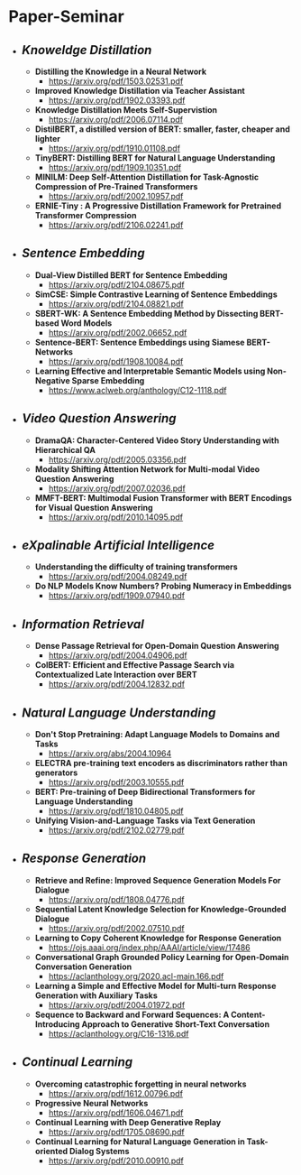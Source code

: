 # Paper-Seminar

- ## *Knoweldge Distillation*
  - **Distilling the Knowledge in a Neural Network**
    - https://arxiv.org/pdf/1503.02531.pdf
  - **Improved Knowledge Distillation via Teacher Assistant**
    - https://arxiv.org/pdf/1902.03393.pdf
  - **Knowledge Distillation Meets Self-Supervistion**
    - https://arxiv.org/pdf/2006.07114.pdf
  - **DistilBERT, a distilled version of BERT: smaller, faster, cheaper and lighter**
    - https://arxiv.org/pdf/1910.01108.pdf
  - **TinyBERT: Distilling BERT for Natural Language Understanding**
    - https://arxiv.org/pdf/1909.10351.pdf
  - **MINILM: Deep Self-Attention Distillation for Task-Agnostic Compression of Pre-Trained Transformers**
    - https://arxiv.org/pdf/2002.10957.pdf
  - **ERNIE-Tiny : A Progressive Distillation Framework for Pretrained Transformer Compression**
    - https://arxiv.org/pdf/2106.02241.pdf

- ## *Sentence Embedding*
  - **Dual-View Distilled BERT for Sentence Embedding**
    - https://arxiv.org/pdf/2104.08675.pdf 
  - **SimCSE: Simple Contrastive Learning of Sentence Embeddings**
    - https://arxiv.org/pdf/2104.08821.pdf  
  - **SBERT-WK: A Sentence Embedding Method by Dissecting BERT-based Word Models** 
    - https://arxiv.org/pdf/2002.06652.pdf
  - **Sentence-BERT: Sentence Embeddings using Siamese BERT-Networks**
    - https://arxiv.org/pdf/1908.10084.pdf
  - **Learning Effective and Interpretable Semantic Models using Non-Negative Sparse Embedding**
    - https://www.aclweb.org/anthology/C12-1118.pdf

- ## *Video Question Answering*
  - **DramaQA: Character-Centered Video Story Understanding with Hierarchical QA**
    - https://arxiv.org/pdf/2005.03356.pdf
  - **Modality Shifting Attention Network for Multi-modal Video Question Answering**
    - https://arxiv.org/pdf/2007.02036.pdf
  - **MMFT-BERT: Multimodal Fusion Transformer with BERT Encodings for Visual Question Answering**
    - https://arxiv.org/pdf/2010.14095.pdf

- ## *eXpalinable Artificial Intelligence*
  - **Understanding the difficulty of training transformers**
    - https://arxiv.org/pdf/2004.08249.pdf
  - **Do NLP Models Know Numbers? Probing Numeracy in Embeddings**
    - https://arxiv.org/pdf/1909.07940.pdf

- ## *Information Retrieval*
  - **Dense Passage Retrieval for Open-Domain Question Answering**
    - https://arxiv.org/pdf/2004.04906.pdf
  - **ColBERT: Efficient and Effective Passage Search via Contextualized Late Interaction over BERT**
    - https://arxiv.org/pdf/2004.12832.pdf

- ## *Natural Language Understanding*
  - **Don't Stop Pretraining: Adapt Language Models to Domains and Tasks**
      - https://arxiv.org/abs/2004.10964 
  - **ELECTRA pre-training text encoders as discriminators rather than generators**
    - https://arxiv.org/pdf/2003.10555.pdf
  - **BERT: Pre-training of Deep Bidirectional Transformers for Language Understanding**
    - https://arxiv.org/pdf/1810.04805.pdf
  - **Unifying Vision-and-Language Tasks via Text Generation**
    - https://arxiv.org/pdf/2102.02779.pdf

- ## *Response Generation*
  - **Retrieve and Refine: Improved Sequence Generation Models For Dialogue**
    - https://arxiv.org/pdf/1808.04776.pdf
  - **Sequential Latent Knowledge Selection for Knowledge-Grounded Dialogue**
    - https://arxiv.org/pdf/2002.07510.pdf 
  - **Learning to Copy Coherent Knowledge for Response Generation**
    - https://ojs.aaai.org/index.php/AAAI/article/view/17486
  - **Conversational Graph Grounded Policy Learning for Open-Domain Conversation Generation**
    - https://aclanthology.org/2020.acl-main.166.pdf  
  - **Learning a Simple and Effective Model for Multi-turn Response Generation with Auxiliary Tasks**
    - https://arxiv.org/pdf/2004.01972.pdf
  - **Sequence to Backward and Forward Sequences: A Content-Introducing Approach to Generative Short-Text Conversation**
    - https://aclanthology.org/C16-1316.pdf

- ## *Continual Learning*
  - **Overcoming catastrophic forgetting in neural networks**
    - https://arxiv.org/pdf/1612.00796.pdf
  - **Progressive Neural Networks**
    - https://arxiv.org/pdf/1606.04671.pdf
  - **Continual Learning with Deep Generative Replay**
    - https://arxiv.org/pdf/1705.08690.pdf
  - **Continual Learning for Natural Language Generation in Task-oriented Dialog Systems**
    - https://arxiv.org/pdf/2010.00910.pdf

